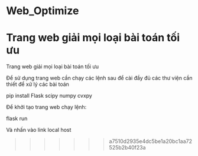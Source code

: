 # Web_Optimize

Trang web giải mọi loại bài toán tối ưu
=======
Trang web giải mọi loại bài toán tối ưu

Để sử dụng trang web cần chạy các lệnh sau để cài đầy đủ các thư viện cần thiết để xử lý các bài toán

pip install Flask scipy numpy cvxpy

Để khởi tạo trang web chạy lệnh:

flask run 

Và nhấn vào link local host

>>>>>>> a7510d2935e4dc5be1a20bc1aa72525b2b40f23a
